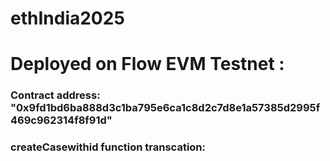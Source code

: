 # ethIndia2025

# Deployed on Flow EVM Testnet :
### Contract address: "0x9fd1bd6ba888d3c1ba795e6ca1c8d2c7d8e1a57385d2995f469c962314f8f91d"
### createCasewithid function transcation: 
